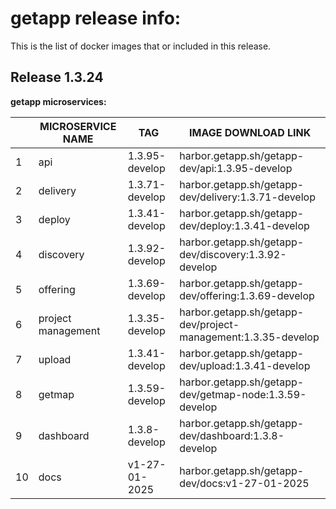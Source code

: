 # getapp release info:

This is the list of docker images that or included in this release.

## Release 1.3.24 

**getapp microservices:**

|   | MICROSERVICE NAME | TAG                     | IMAGE DOWNLOAD LINK                                                    |
|---|--------------------|--------------------------|-------------------------------------------------------------------------|
| 1 | api                | 1.3.95-develop               | harbor.getapp.sh/getapp-dev/api:1.3.95-develop                            |
| 2 | delivery           | 1.3.71-develop         | harbor.getapp.sh/getapp-dev/delivery:1.3.71-develop                    |
| 3 | deploy             | 1.3.41-develop             | harbor.getapp.sh/getapp-dev/deploy:1.3.41-develop                        |
| 4 | discovery          | 1.3.92-develop        | harbor.getapp.sh/getapp-dev/discovery:1.3.92-develop                  |
| 5 | offering           | 1.3.69-develop          | harbor.getapp.sh/getapp-dev/offering:1.3.69-develop                    |
| 6 | project management | 1.3.35-develop | harbor.getapp.sh/getapp-dev/project-management:1.3.35-develop |
| 7 | upload             | 1.3.41-develop            | harbor.getapp.sh/getapp-dev/upload:1.3.41-develop                        |
| 8 | getmap        | 1.3.59-develop            | harbor.getapp.sh/getapp-dev/getmap-node:1.3.59-develop                        |
| 9 | dashboard          | 1.3.8-develop        | harbor.getapp.sh/getapp-dev/dashboard:1.3.8-develop                  |
| 10 | docs         | v1-27-01-2025        | harbor.getapp.sh/getapp-dev/docs:v1-27-01-2025                  |
